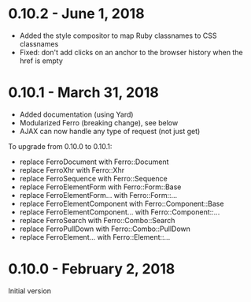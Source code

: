 # 0.10.2 - June 1, 2018

[0.10.2]: https://github.com/easydatawarehousing/opal-ferro/compare/v0.10.1...v0.10.2

- Added the style compositor to map Ruby classnames to CSS classnames
- Fixed: don't add clicks on an anchor to the browser history when the href is empty

# 0.10.1 - March 31, 2018

- Added documentation (using Yard)
- Modularized Ferro (breaking change), see below
- AJAX can now handle any type of request (not just get)

To upgrade from 0.10.0 to 0.10.1:

- replace FerroDocument with Ferro::Document
- replace FerroXhr with Ferro::Xhr
- replace FerroSequence with Ferro::Sequence
- replace FerroElementForm with Ferro::Form::Base
- replace FerroElementForm... with Ferro::Form::...
- replace FerroElementComponent with Ferro::Component::Base
- replace FerroElementComponent... with Ferro::Component::...
- replace FerroSearch with Ferro::Combo::Search
- replace FerroPullDown with Ferro::Combo::PullDown
- replace FerroElement... with Ferro::Element::...


# 0.10.0 - February 2, 2018

Initial version
